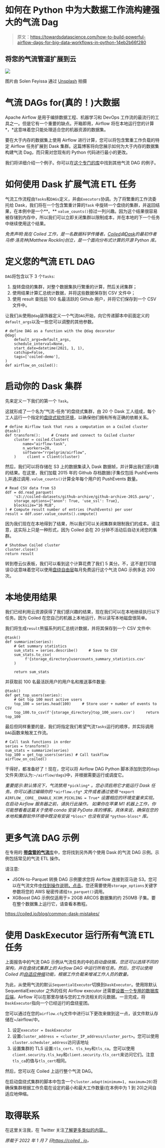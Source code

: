 # 如何在 Python 中为大数据工作流构建强大的气流 Dag

> 原文：<https://towardsdatascience.com/how-to-build-powerful-airflow-dags-for-big-data-workflows-in-python-14eb2b66f280>

## 将您的气流管道扩展到云

![](img/d0dd05c3dbdac623d152eac2406d52de.png)

图片由 Solen Feyissa 通过 [Unsplash](http://unsplash.com) 拍摄

# 气流 DAGs for(真的！)大数据

Apache Airflow 是用于编排数据工程、机器学习和 DevOps 工作流的最流行的工具之一。但是它有一个重要的缺点。开箱即用，Airflow 将在本地运行您的计算*，*这意味着您只能处理适合您的机器资源的数据集。

要在大于内存的数据集上使用 Airflow 进行计算，您可以将包含繁重工作负载的特定 Airflow 任务扩展到 Dask 集群。这篇博客将向您展示如何为大于内存的数据集构建气流 Dag，而只需对您现有的 Python 代码进行最小的更改。

我们将详细介绍一个例子。你可以在[这个专门的库](https://github.com/coiled/coiled-resources/tree/main/airflow-with-coiled)中找到其他气流 DAG 的例子。

# 如何使用 Dask 扩展气流 ETL 任务

气流工作流程由`Tasks`和`DAGs`定义，并由`Executors`协调。为了将繁重的工作流委托给 Dask，我们将在一个包含繁重计算的`Task` 中旋转一个盘绕的集群，并返回结果，在本例中是一个**。** `value_counts()`掠过一列兴趣。因为这个结果很容易被存储到内存中，所以我们可以立即关闭集群以限制成本，并在本地的下一个任务中继续使用这个结果。

*免责声明:我在 Coiled 工作，是一名数据科学传播者。*[*Coiled*](http://coiled.io/)*由*[*Dask*](https://dask.org/)*的最初作者马修·洛克林(Matthew Rocklin)创立，是一个面向分布式计算的开源 Python 库。*

# 定义您的气流 ETL DAG

`DAG`将包含以下 3 个`Tasks`:

1.  旋转盘绕的集群，对整个数据集执行繁重的计算，然后关闭集群；
2.  使用结果计算汇总统计数据，并将这些数据保存到 CSV 文件中；
3.  使用 result 查找前 100 名最活跃的 Github 用户，并将它们保存到一个 CSV 文件中。

让我们从使用`@dag`装饰器定义一个气流`DAG`开始，向它传递脚本中前面定义的`default_args`以及一些您可以调整的其他参数。

```
# define DAG as a function with the @dag decorator 
@dag( 
    default_args=default_args, 
    schedule_interval=None, 
    start_date=datetime(2021, 1, 1), 
    catchup=False, 
    tags=['coiled-demo'], 
) 
def airflow_on_coiled():
```

# 启动你的 Dask 集群

先来定义一下我们的第一个 `Task`。

这就形成了一个名为“气流-任务”的盘绕式集群，由 20 个 Dask 工人组成，每个工人运行一个指定的[盘绕式软件环境](https://docs.coiled.io/user_guide/software_environment.html)，以确保他们拥有所有正确的依赖关系。

```
# define Airflow task that runs a computation on a Coiled cluster @task() 
def transform():     # Create and connect to Coiled cluster
    cluster = coiled.Cluster( 
        name="airflow-task", 
        n_workers=20, 
        software="rrpelgrim/airflow", 
    )     client = Client(cluster)
```

然后，我们可以将存储在 S3 上的数据集读入 Dask 数据帧，并计算出我们感兴趣的结果。在这里，我们加载 2015 年的 Github 存档数据(子集仅包括 PushEvents ),并通过调用`.value_counts()`计算全年每个用户的 PushEvents 数量。

```
# Read CSV data from S3 
ddf = dd.read_parquet( 
    's3://coiled-datasets/github-archive/github-archive-2015.parq/',    
    storage_options={"anon": True, 'use_ssl': True}, 
    blocksize="16 MiB", 
) # Compute result number of entries (PushEvents) per user 
result = ddf.user.value_counts().compute()
```

因为我们现在在本地得到了结果，所以我们可以关闭集群来限制我们的成本。请注意，这实际上只是一种形式，因为 Coiled 会在 20 分钟不活动后自动关闭您的集群。

```
# Shutdown Coiled cluster 
cluster.close() 
return result
```

转到卷云仪表板，我们可以看到这个计算花费了我们 5 美分。不，这不是打印错误😉这意味着您可以使用[盘绕自由层](https://cloud.coiled.io/)每月免费运行这个气流 DAG 示例多达 200 次。

# 本地使用结果

我们已经利用云资源获得了我们感兴趣的结果，现在我们可以在本地继续执行以下任务。因为 Coiled 在您自己的机器上本地运行，所以读写本地磁盘很简单。

我们将生成`result`熊猫系列的汇总统计数据，并将其保存到一个 CSV 文件中:

```
@task() 
def summarize(series): 
    # Get summary statistics 
    sum_stats = series.describe()     # Save to CSV   
    sum_stats.to_csv(
         f'{storage_directory}usercounts_summary_statistics.csv'
    ) 

    return sum_stats
```

并获取前 100 名最活跃用户的用户名和推送事件数量:

```
@task() 
def get_top_users(series): 
    # Get top 100 most active users 
    top_100 = series.head(100)     # Store user + number of events to CSV 
    top_100.to_csv(f'{storage_directory}top_100_users.csv')     return top_100
```

最后但同样重要的是，我们将指定我们希望气流`Tasks`运行的顺序，并实际调用`DAG`函数来触发工作流。

```
# Call task functions in order 
series = transform() 
sum_stats = summarize(series) 
top_100 = get_top_users(series) # Call taskflow 
airflow_on_coiled()
```

干得好，都准备好了！现在，您可以将 Airflow DAG Python 脚本添加到您的`dags`文件夹(默认为:`~/airflow/dags`)中，并根据需要运行或调度它。

*重要提示:默认情况下，气流禁用* `*pickling*` *。您必须启用它才能运行 Dask 任务。你可以通过编辑你的* `*airflow.cfg*` *文件或者通过使用* `*export AIRFLOW__CORE__ENABLE_XCOM_PICKLING = True*` *设置相应的环境变量来实现。在启动 Airflow 服务器之前，请执行此操作。* *如果你在苹果 M1 机器上工作，你可能想看看这篇关于使用 conda* *安装 PyData 库的博客。具体来说，确保在您的本地和集群软件环境中既没有安装* `*blosc*` *也没有安装* `*python-blosc*` *库。*

# 更多气流 DAG 示例

在专用的 [**带盘管的气流**库](https://github.com/coiled/coiled-resources/tree/main/airflow-with-coiled)中，您将找到另外两个使用 Dask 的气流 DAG 示例。示例包括常见的气流 ETL 操作。

请注意:

*   JSON-to-Parquet 转换 DAG 示例要求您将 Airflow 连接到亚马逊 S3。您可以在气流文件[中找到操作说明，点击](https://airflow.apache.org/docs/apache-airflow-providers-amazon/stable/connections/aws.html)。您还需要使用`storage_options`关键字参数将您的 AWS 秘密传递给`to_parquet()`调用。
*   XGBoost DAG 示例仅适用于> 20GB ARCOS 数据集的约 250MB 子集。要在整个数据集上运行它，请查看本教程。

<https://coiled.io/blog/common-dask-mistakes/>  

# 使用 DaskExecutor 运行所有气流 ETL 任务

上面报告中的气流 DAG 示例从气流任务的中的*启动盘绕簇。您还可以选择不同的架构，并在盘绕式集群上的 Airflow DAG 中运行所有任务。然后，您可以使用 Coiled 的[自适应伸缩](https://docs.coiled.io/user_guide/cluster_scaling.html#using-the-adapt-method)功能，根据工作负载来增减工作人员的数量。*

为此，从使用气流的默认`SequentialExecutor`切换到`DaskExecutor`。使用除默认 SequentialExecutor 之外的任何 Airflow executor 还需要[设置一个专用的数据库后端](https://airflow.apache.org/docs/apache-airflow/stable/howto/set-up-database.html)，Airflow 可以在那里存储与您的工作流相关的元数据。一旦完成，将`DaskExecutor`指向一个已经运行的盘绕星团。

您可以通过在您的`airflow.cfg`文件中进行以下更改来做到这一点，该文件默认存储在~/airflow/中。

1.  设定`executor = DaskExecutor`
2.  设置`cluster_address = <cluster_IP_address/cluster_port>`。您可以使用`cluster.scheduler_address`访问该地址
3.  设置集群的 TLS 设置:`tls_cert`、`tls_key`和`tls_ca`。您可以使用`client.security.tls_key`和`client.security.tls_cert`来访问它们。注意`tls_ca`的值与`tls_cert`相同。

然后，您可以在 Coiled 上运行整个气流 DAG。

在启动盘绕式集群的脚本中包含一个`cluster.adapt(minimum=1, maximum=20)`将确保集群根据工作负载在设定的最小和最大工作数量(在本例中为 1 到 20)之间自适应地伸缩。

# 取得联系

在这里关注我，在 Twitter 关注[了解更多类似的内容。](https://twitter.com/richardpelgrim)

*原载于 2022 年 1 月 7 日*[*https://coiled . io*](https://coiled.io/blog/3-airflow-dag-examples-with-dask/)*。*
